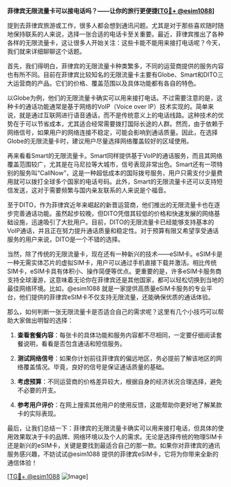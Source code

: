 **菲律宾无限流量卡可以接电话吗？——让你的旅行更便捷[[TG💪+ @esim1088](https://t.me/s/esim1088)]**

提到去菲律宾旅游或工作，很多人都会想到通讯问题。尤其是对于那些喜欢随时随地保持联系的人来说，选择一张合适的电话卡至关重要。最近，菲律宾推出了各种各样的无限流量卡，这让很多人开始关注：这些卡能不能用来接打电话呢？今天，我们就来详细聊聊这个话题。

首先，我们得明白，菲律宾的无限流量卡种类繁多，不同的运营商提供的服务内容也有所不同。目前在菲律宾比较知名的无限流量卡主要有Globe、Smart和DITO三大运营商的产品。它们的价格、覆盖范围以及具体功能都有各自的特色。

以Globe为例，他们的无限流量卡确实可以用来接打电话。不过需要注意的是，这种卡的通话功能通常是基于网络的VoIP（Voice over IP）技术实现的。简单来说，就是通过互联网进行语音通话，而不是传统意义上的电话线路。这种技术的优势在于可以节省成本，尤其适合经常需要拨打国际长途的人群。然而，由于依赖于网络信号，如果用户的网络连接不稳定，可能会影响到通话质量。因此，在选择Globe的无限流量卡时，建议用户尽量选择网络覆盖较好的区域使用。

再来看看Smart的无限流量卡。Smart同样提供基于VoIP的通话服务，而且其网络覆盖范围较广，尤其是在马尼拉等大城市，信号表现非常出色。Smart还有一项特别的服务叫“CallNow”，这是一种超低成本的国际拨号服务，用户只需支付少量费用就可以拨打全球多个国家的电话号码。此外，Smart的无限流量卡还可以支持短信发送，这对于需要频繁与国内亲友联系的人来说是个福音。

至于DITO，作为菲律宾近年来崛起的新晋运营商，他们推出的无限流量卡也在逐步完善通话功能。虽然起步较晚，但DITO凭借其较低的价格和快速发展的网络基础设施，迅速吸引了大批用户。目前，DITO的无限流量卡已经能够支持基本的VoIP通话，并且正在努力提升通话质量和稳定性。对于预算有限又希望享受通话服务的用户来说，DITO是一个不错的选择。

当然，除了传统的无限流量卡，现在还有一种新兴的技术——eSIM卡。eSIM卡是一种无需实体芯片的虚拟SIM卡，用户可以通过手机直接下载并激活。相比传统SIM卡，eSIM卡具有体积小、操作简便等优点。更重要的是，许多eSIM卡服务商支持全球漫游，这意味着无论你在菲律宾还是其他国家，都可以轻松切换到当地的最佳网络环境。比如，@esim1088 就是一家提供高质量eSIM卡服务的专业平台，他们提供的菲律宾eSIM卡不仅支持无限流量，还能确保优质的通话体验。

那么，如何判断一张无限流量卡是否适合自己的需求呢？这里有几个小技巧可以帮助大家做出明智的选择：

1. **查看套餐内容**：每张卡的具体功能和服务内容都不尽相同，一定要仔细阅读套餐说明，看看是否包含通话和短信服务。
   
2. **测试网络信号**：如果你计划前往菲律宾的偏远地区，务必提前了解该地区的网络覆盖情况。毕竟，良好的信号是保证通话质量的基础。

3. **考虑预算**：不同运营商的价格差异较大，根据自身的经济状况合理选择，避免不必要的开支。

4. **参考用户评价**：在网上搜索其他用户的使用反馈，这能帮助你更好地了解某款卡的实际表现。

最后，让我们总结一下：菲律宾的无限流量卡确实可以用来接打电话，但具体的使用效果取决于卡的品牌、网络环境以及个人的需求。无论是选择传统的物理SIM卡还是新兴的eSIM卡，关键是要找到最适合自己的那一款。如果你对菲律宾的通讯服务感兴趣，不妨试试@esim1088 提供的菲律宾eSIM卡，它将为你带来全新的通信体验！

[[TG💪+ @esim1088](https://t.me/s/esim1088) ![Image](https://i.postimg.cc/4NQfJmqS/Snipaste-2025-05-13-00-14-12.png)]